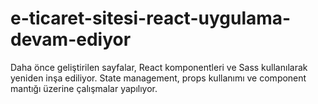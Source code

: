 # e-ticaret-sitesi-react-uygulama-devam-ediyor
Daha önce geliştirilen sayfalar, React komponentleri ve Sass kullanılarak yeniden inşa ediliyor. State management, props kullanımı ve component mantığı üzerine çalışmalar yapılıyor.
